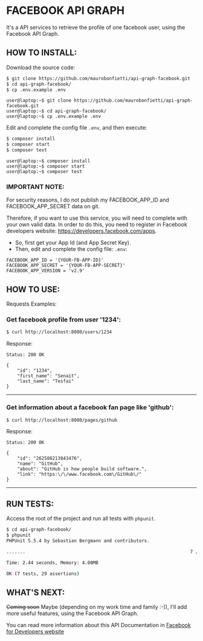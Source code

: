 # FACEBOOK API GRAPH

It's a API services to retrieve the profile of one facebook user, using the Facebook API Graph.


## HOW TO INSTALL:

Download the source code:

```bash
$ git clone https://github.com/maurobonfietti/api-graph-facebook.git
$ cd api-graph-facebook/
$ cp .env.example .env
```

```console
user@laptop:~$ git clone https://github.com/maurobonfietti/api-graph-facebook.git
user@laptop:~$ cd api-graph-facebook/
user@laptop:~$ cp .env.example .env
```

Edit and complete the config file `.env`, and then execute:

```bash
$ composer install
$ composer start
$ composer test
```

```console
user@laptop:~$ composer install
user@laptop:~$ composer start
user@laptop:~$ composer test
```

### IMPORTANT NOTE:

For security reasons, I do not publish my FACEBOOK_APP_ID and FACEBOOK_APP_SECRET data on git.

Therefore, if you want to use this service, you will need to complete with your own valid data.
In order to do this, you need to register in Facebook developers website: https://developers.facebook.com/apps.

- So, first get your App Id (and App Secret Key).
- Then, edit and complete the config file: `.env`:

```
FACEBOOK_APP_ID = '{YOUR-FB-APP-ID}'
FACEBOOK_APP_SECRET = '{YOUR-FB-APP-SECRET}'
FACEBOOK_APP_VERSION = 'v2.9'
```


## HOW TO USE:

Requests Examples:

### Get facebook profile from user '1234':
```bash
$ curl http://localhost:8080/users/1234
```
Response:
```
Status: 200 OK

{
    "id": "1234",
    "first_name": "Senait",
    "last_name": "Tesfai"
}
```
***


### Get information about a facebook fan page like 'github':
```bash
$ curl http://localhost:8080/pages/github
```
Response:
```
Status: 200 OK

{
    "id": "262588213843476",
    "name": "GitHub",
    "about": "GitHub is how people build software.",
    "link": "https:\/\/www.facebook.com\/GitHub\/"
}
```
***


## RUN TESTS:

Access the root of the project and run all tests with `phpunit`.

```bash
$ cd api-graph-facebook/
$ phpunit
PHPUnit 5.5.4 by Sebastian Bergmann and contributors.

.......                                                             7 / 7 (100%)

Time: 2.44 seconds, Memory: 4.00MB

OK (7 tests, 29 assertions)

```


## WHAT'S NEXT:

~~Coming soon~~ Maybe (depending on my work time and family :-)), I'll add more useful features, using the Facebook API Graph.

You can read more information about this API Documentation in [Facebook for Developers website](https://developers.facebook.com/docs)
